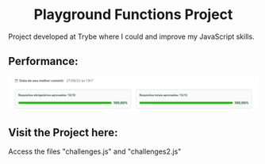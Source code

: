 <h1 align="center">Playground Functions Project</h1>
<div>Project developed at Trybe where I could and improve my JavaScript skills.</div>

<h2>Performance:</h2>
<div>
  <img src="img/Aprovação.png">
</div>

<h2>Visit the Project here:</h2>
<div>Access the files "challenges.js" and "challenges2.js"</div>